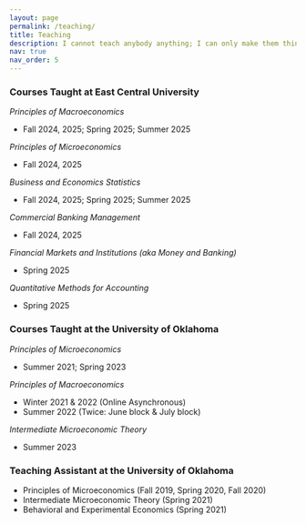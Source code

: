 ```yaml
---
layout: page
permalink: /teaching/
title: Teaching
description: I cannot teach anybody anything; I can only make them think - Socrates <br> Please click <a href='https://drive.google.com/file/d/1UOcb0-Wu90lcBKCoEmqsQ5hC_eHDaO_u/view?usp=sharing'>here</a> to access my teaching dossier.
nav: true
nav_order: 5
---
```


### Courses Taught at East Central University 

*Principles of Macroeconomics*
* Fall 2024, 2025; Spring 2025; Summer 2025

*Principles of Microeconomics*
* Fall 2024, 2025

*Business and Economics Statistics*
* Fall 2024, 2025; Spring 2025; Summer 2025

*Commercial Banking Management*
* Fall 2024, 2025

*Financial Markets and Institutions (aka Money and Banking)*
* Spring 2025
  
*Quantitative Methods for Accounting*
* Spring 2025


### Courses Taught at the University of Oklahoma

*Principles of Microeconomics*
* Summer 2021; Spring 2023

*Principles of Macroeconomics*
* Winter 2021 & 2022 (Online Asynchronous)
* Summer 2022 (Twice: June block & July block)

*Intermediate Microeconomic Theory*
* Summer 2023


### Teaching Assistant at the University of Oklahoma

* Principles of Microeconomics (Fall 2019, Spring 2020, Fall 2020)
* Intermediate Microeconomic Theory (Spring 2021)
* Behavioral and Experimental Economics (Spring 2021)
